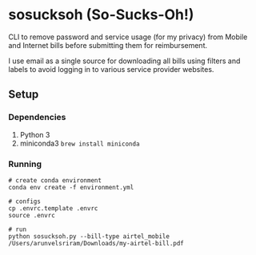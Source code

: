 # sosucksoh (So-Sucks-Oh!)

CLI to remove password and service usage (for my privacy) from Mobile and Internet bills before submitting them for reimbursement.

I use email as a single source for downloading all bills using filters and labels to avoid logging in to various service provider websites.

## Setup

### Dependencies

  1. Python 3
  2. miniconda3 `brew install miniconda`

### Running

```
# create conda environment
conda env create -f environment.yml

# configs
cp .envrc.template .envrc
source .envrc

# run
python sosucksoh.py --bill-type airtel_mobile /Users/arunvelsriram/Downloads/my-airtel-bill.pdf
```
